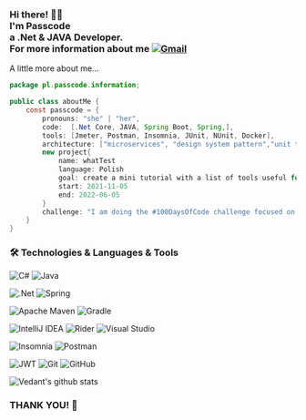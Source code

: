 ### Hi there! 👋🤓<br>I'm Passcode<br>a .Net & JAVA Developer. <br> For more information about me  [![Gmail](https://img.shields.io/badge/-passcodepl@gmail.com-c14438?style=flat&logo=Gmail&logoColor=white)](mailto:passcodepl@gmail.com)



A little more about me...


```java
package pl.passcode.information;

public class aboutMe {
    const passcode = {
        pronouns: "she" | "her", 
        code:  [.Net Core, JAVA, Spring Boot, Spring,],
        tools: [Jmeter, Postman, Insomnia, JUnit, NUnit, Docker],
        architecture: ["microservices", "design system pattern","unit testing"],
        new project{
            name: whatTest 
            language: Polish
            goal: create a mini tutorial with a list of tools useful for testing system integration
            start: 2021-11-05
            end: 2022-06-05
        }
        challenge: "I am doing the #100DaysOfCode challenge focused on design pattern"
    }
}
```


### 🛠 Technologies & Languages & Tools

![C#](https://img.shields.io/badge/c%23-%23239120.svg?style=for-the-badge&logo=c-sharp&logoColor=white) ![Java](https://img.shields.io/badge/java-%23ED8B00.svg?style=for-the-badge&logo=java&logoColor=white) 

![.Net](https://img.shields.io/badge/.NET-5C2D91?style=for-the-badge&logo=.net&logoColor=white) ![Spring](https://img.shields.io/badge/spring-%236DB33F.svg?style=for-the-badge&logo=spring&logoColor=white)  

![Apache Maven](https://img.shields.io/badge/Apache%20Maven-C71A36?style=for-the-badge&logo=Apache%20Maven&logoColor=white) ![Gradle](https://img.shields.io/badge/Gradle-02303A.svg?style=for-the-badge&logo=Gradle&logoColor=white) 

![IntelliJ IDEA](https://img.shields.io/badge/IntelliJIDEA-000000.svg?style=for-the-badge&logo=intellij-idea&logoColor=white) ![Rider](https://img.shields.io/badge/Rider-000000.svg?style=for-the-badge&logo=Rider&logoColor=white&color=black&labelColor=crimson) ![Visual Studio](https://img.shields.io/badge/Visual%20Studio-5C2D91.svg?style=for-the-badge&logo=visual-studio&logoColor=white) 

 ![Insomnia](https://img.shields.io/badge/Insomnia-black?style=for-the-badge&logo=insomnia&logoColor=5849BE) ![Postman](https://img.shields.io/badge/Postman-FF6C37?style=for-the-badge&logo=postman&logoColor=white)

![JWT](https://img.shields.io/badge/JWT-black?style=for-the-badge&logo=JSON%20web%20tokens)  ![Git](https://img.shields.io/badge/git-%23F05033.svg?style=for-the-badge&logo=git&logoColor=white) ![GitHub](https://img.shields.io/badge/github-%23121011.svg?style=for-the-badge&logo=github&logoColor=white) 



![Vedant's github stats](https://github-readme-stats.vercel.app/api?username=Plcode7&hide=["issues"]&show_icons=true)

### THANK YOU! 💝

